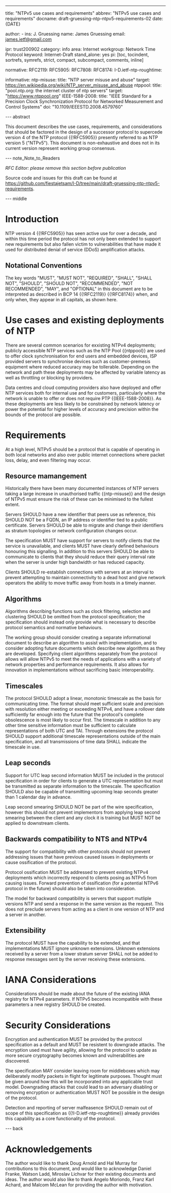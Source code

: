 ---
title: "NTPv5 use cases and requirements"
abbrev: "NTPv5 use cases and requirements"
docname: draft-gruessing-ntp-ntpv5-requirements-02
date: {DATE}

author:
    -
      ins: J. Gruessing
      name: James Gruessing
      email: james.ietf@gmail.com

ipr: trust200902
category: info
area: Internet
workgroup: Network Time Protocol
keyword: Internet-Draft
stand_alone: yes
pi: [toc, tocindent, sortrefs, symrefs, strict, compact, subcompact, comments, inline]

normative:
    RFC2119:
    RFC5905:
    RFC7808:
    RFC8174:
    I-D.ietf-ntp-roughtime:

informative:
    ntp-misuse:
        title: "NTP server misuse and abuse"
        target: https://en.wikipedia.org/wiki/NTP_server_misuse_and_abuse
    ntppool:
        title: "pool.ntp.org: the internet cluster of ntp servers"
        target: "https://www.ntppool.org"
    IEEE-1588-2008:
        title: "IEEE Standard for a Precision Clock Synchronization Protocol for Networked Measurement and Control Systems"
        doi: "10.1109/IEEESTD.2008.4579760"

--- abstract

This document describes the use cases, requirements, and considerations that
should be factored in the design of a successor protocol to supercede version 4
of the NTP protocol {{!RFC5905}} presently referred to as NTP version 5
("NTPv5"). This document is non-exhaustive and does not in its current version
represent working group consensus.

--- note_Note_to_Readers

*RFC Editor: please remove this section before publication*

Source code and issues for this draft can be found at
<https://github.com/fiestajetsam/I-D/tree/main/draft-gruessing-ntp-ntpv5-requirements>.

--- middle

# Introduction

NTP version 4 {{!RFC5905}} has seen active use for over a decade, and within
this time period the protocol has not only been extended to support new
requirements but also fallen victim to vulnerabilities that have made it used
for distributed denial of service (DDoS) amplification attacks.

## Notational Conventions

The key words "MUST", "MUST NOT", "REQUIRED", "SHALL", "SHALL NOT", "SHOULD",
"SHOULD NOT", "RECOMMENDED", "NOT RECOMMENDED", "MAY", and "OPTIONAL" in this
document are to be interpreted as described in BCP 14 {{!RFC2119}} {{!RFC8174}}
when, and only when, they appear in all capitals, as shown here.

# Use cases and existing deployments of NTP

There are several common scenarios for exxisting NTPv4 deployments; publicly
accessible NTP services such as the NTP Pool {{ntppool}} are used to offer clock
synchronisation for end users and embedded devices, ISP provided servers to
synchronise devices such as customer-premesis equipment where reduced accuracy
may be tollerable. Depending on the network and path these deployments may be
affected by variable latency as well as throttling or blocking by providers.

Data centres and cloud computing providers also have deployed and offer NTP
services both for internal use and for customers, particularly where the network
is unable to offer or does not require PTP {{IEEE-1588-2008}}. As these
deployments are less likely to be constrained by network latency or power the
potential for higher levels of accuracy and precision within the bounds of the
protocol are possible.

# Requirements

At a high level, NTPv5 should be a protocol that is capable of operating in both
local networks and also over public internet connections where packet loss,
delay, and even filtering may occur.

## Resource mamangement

Historically there have been many documented instances of NTP servers taking a
large increase in unauthorised traffic {{ntp-misuse}} and the design of NTPv5
must ensure the risk of these can be minimised to the fullest extent.

Servers SHOULD have a new identifier that peers use as reference, this SHOULD
NOT be a FQDN, an IP address or identifier tied to a public certificate. Servers
SHOULD be able to migrate and change their identifiers as stratum topologies or
network configuration changes occur.

The specification MUST have support for servers to notify clients that the
service is unavailable, and clients MUST have clearly defined behaviours
honouring this signalling. In addition to this servers SHOULD be able to
communicate to clients that they should reduce their query interval rate when
the server is under high bandwidth or has reduced capacity.

Clients SHOULD re-establish connections with servers at an interval to prevent
attempting to maintain connectivity to a dead host and give network operators
the ability to move traffic away from hosts in a timely manner.

## Algorithms

Algorithms describing functions such as clock filtering, selection and
clustering SHOULD be omitted from the protocol specification; the specification
should instead only provide what is necessary to describe protocol semantics and
normative behaviours.

The working group should consider creating a separate informational document to
describe an algorithm to assist with implementation, and to consider adopting
future documents which describe new algorithms as they are developed. Specifying
client algorithms separately from the protocol allows will allow NTPv5 to meet
the needs of applications with a variety of network properties and performance
requirements. It also allows for innovation in implementations without
sacrificing basic interoperability.

## Timescales

The protocol SHOULD adopt a linear, monotonic timescale as the basis for
communicating time. The format should meet sufficient scale and precision with
resolution either meeting or exceeding NTPv4, and have a rollover date
sufficiently far enough into the future that the protocol's complete
obsolescence is most likely to occur first. The timescale in addition to any
other time sensitive information must be sufficient to calculate representations
of both UTC and TAI. Through extensions the protocol SHOULD support additional
timescale representations outside of the main specification, and all
transmissions of time data SHALL indicate the timescale in use.

## Leap seconds

Support for UTC leap second information MUST be included in the protocol
specification in order for clients to generate a UTC representation but must be
transmitted as separate information to the timescale. The specification SHOULD
also be capable of transmitting upcoming leap seconds greater than 1 calendar
day in advance.

Leap second smearing SHOULD NOT be part of the wire specification, however this
should not prevent implementors from applying leap second smearing between the
client and any clock it is training but MUST NOT be applied to downstream
clients.

## Backwards compatibility to NTS and NTPv4

The support for compatibility with other protocols should not prevent addressing
issues that have previous caused issues in deployments or cause ossification of
the protocol.

Protocol ossification MUST be addressed to prevent existing NTPv4
deployments which incorrectly respond to clients posing as NTPv5 from causing
issues. Forward prevention of ossification (for a potential NTPv6 protocol in
the future) should also be taken into consideration.

The model for backward compatibility is servers that support mutliple versions
NTP and send a response in the same version as the request. This does not
preclude servers from acting as a client in one version of NTP and
a server in another.

## Extensibility

The protocol MUST have the capability to be extended, and that implementations
MUST ignore unknown extensions. Unknown extensions received by a server from a
lower stratum server SHALL not be added to response messages sent by the server
receiving these extensions.

# IANA Considerations

Considerations should be made about the future of the existing IANA registry
for NTPv4 parameters. If NTPv5 becomes incompatible with these parameters a new
registry SHOULD be created.

# Security Considerations

Encryption and authentication MUST be provided by the protocol specification as
a default and MUST be resistent to downgrade attacks. The encryption used must
have agility, allowing for the protocol to update as more secure cryptography
becomes known and vulnerabilities are discovered.

The specification MAY consider leaving room for middleboxes which may
deliberately modify packets in flight for legitimate purposes. Thought must be
given around how this will be incorporated into any applicable trust model.
Downgrading attacks that could lead to an adversary disabling or removing
encryption or authentication MUST NOT be possible in the design of the protocol.

Detection and reporting of server malfeasence SHOULD remain out of scope of this
specification as {{!I-D.ietf-ntp-roughtime}} already provides this capability as
a core functionality of the protocol.

--- back

# Acknowledgements

The author would like to thank Doug Arnold and Hal Murray for contributions to
this document, and would like to acknowledge Daniel Franke, Watson Ladd,
Miroslav Lichvar for their existing documents and ideas. The author would also
like to thank Angelo Moriondo, Franz Karl Achard, and Malcom McLean for
providing the author with motivation.
